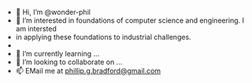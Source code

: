 - 👋 Hi, I’m @wonder-phil
- 👀 I’m interested in foundations of computer science and engineering.  I am intersted
- in applying these foundations to industrial challenges.
- 
- 🌱 I’m currently learning ...
- 💞️ I’m looking to collaborate on ...
- 📫 EMail me at phillip.g.bradford@gmail.com

<!---
wonder-phil/wonder-phil is a ✨ special ✨ repository because its `README.md` (this file) appears on your GitHub profile.
You can click the Preview link to take a look at your changes.
--->
